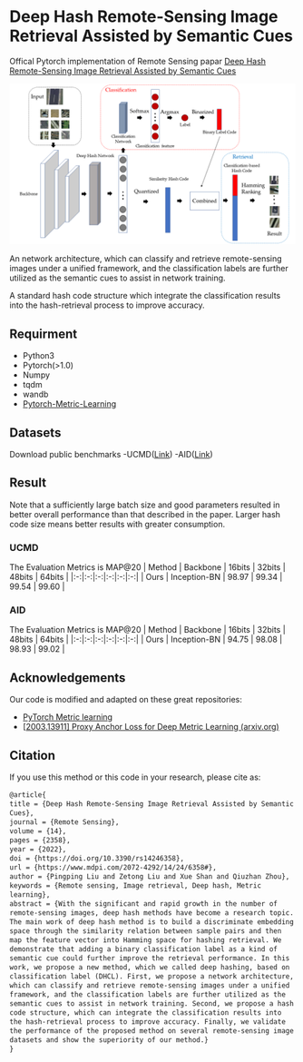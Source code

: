 # Deep Hash Remote-Sensing Image Retrieval Assisted by Semantic Cues

Offical Pytorch implementation of Remote Sensing papar [Deep Hash Remote-Sensing Image Retrieval Assisted by Semantic Cues](https://doi.org/10.3390/rs14246358)

![image](https://github.com/Liuzt1999/DHCL/blob/main/material/GA.png)

An network architecture, which can classify and retrieve remote-sensing images under a unified framework, and the classification labels are further utilized as the semantic cues to assist in network training.

A standard hash code structure which integrate the classification results into the hash-retrieval process to improve accuracy.

## Requirment

- Python3
- Pytorch(>1.0)
- Numpy
- tqdm
- wandb
- [Pytorch-Metric-Learning](https://github.com/KevinMusgrave/pytorch-metric-learning)

## Datasets
Download public benchmarks
-UCMD([Link](http://weegee.vision.ucmerced.edu/datasets/landuse.html))
-AID([Link](https://pan.baidu.com/s/1mifOBv6#list/path=%2F))

## Result

Note that a sufficiently large batch size and good parameters resulted in better overall performance than that described in the paper.
Larger hash code size means better results with greater consumption.

### UCMD
The Evaluation Metrics is MAP@20
| Method | Backbone | 16bits | 32bits | 48bits | 64bits |
|:-:|:-:|:-:|:-:|:-:|:-:|
| Ours | Inception-BN | 98.97 | 99.34 | 99.54 | 99.60 |

### AID
The Evaluation Metrics is MAP@20
| Method | Backbone | 16bits | 32bits | 48bits | 64bits |
|:-:|:-:|:-:|:-:|:-:|:-:|
| Ours | Inception-BN | 94.75 | 98.08 | 98.93 | 99.02 |

## Acknowledgements

Our code is modified and adapted on these great repositories:

- [PyTorch Metric learning](https://github.com/KevinMusgrave/pytorch-metric-learning)
- [[2003.13911\] Proxy Anchor Loss for Deep Metric Learning (arxiv.org)](https://arxiv.org/abs/2003.13911)

## Citation

If you use this method or this code in your research, please cite as:

    @article{
    title = {Deep Hash Remote-Sensing Image Retrieval Assisted by Semantic Cues},
    journal = {Remote Sensing},
    volume = {14},
    pages = {2358},
    year = {2022},
    doi = {https://doi.org/10.3390/rs14246358},
    url = {https://www.mdpi.com/2072-4292/14/24/6358#},
    author = {Pingping Liu and Zetong Liu and Xue Shan and Qiuzhan Zhou},
    keywords = {Remote sensing, Image retrieval, Deep hash, Metric learning},
    abstract = {With the significant and rapid growth in the number of remote-sensing images, deep hash methods have become a research topic. The main work of deep hash method is to build a discriminate embedding space through the similarity relation between sample pairs and then map the feature vector into Hamming space for hashing retrieval. We demonstrate that adding a binary classification label as a kind of semantic cue could further improve the retrieval performance. In this work, we propose a new method, which we called deep hashing, based on classification label (DHCL). First, we propose a network architecture, which can classify and retrieve remote-sensing images under a unified framework, and the classification labels are further utilized as the semantic cues to assist in network training. Second, we propose a hash code structure, which can integrate the classification results into the hash-retrieval process to improve accuracy. Finally, we validate the performance of the proposed method on several remote-sensing image datasets and show the superiority of our method.}
    }
